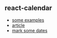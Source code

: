 ## react-calendar

- [some examples](https://github.com/wojtekmaj/react-calendar/wiki/Recipes)
- [article](https://blog.logrocket.com/react-calendar-tutorial-build-customize-calendar/)
- [mark some dates](https://stackoverflow.com/questions/60446117/how-to-mark-particular-dates-in-react-calender)
